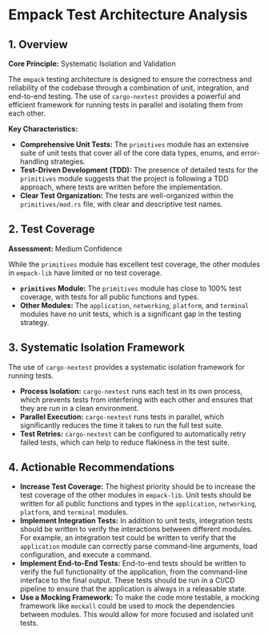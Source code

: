 # Empack Test Architecture Analysis

## 1. Overview

**Core Principle:** Systematic Isolation and Validation

The `empack` testing architecture is designed to ensure the correctness and reliability of the codebase through a combination of unit, integration, and end-to-end testing. The use of `cargo-nextest` provides a powerful and efficient framework for running tests in parallel and isolating them from each other.

**Key Characteristics:**
- **Comprehensive Unit Tests:** The `primitives` module has an extensive suite of unit tests that cover all of the core data types, enums, and error-handling strategies.
- **Test-Driven Development (TDD):** The presence of detailed tests for the `primitives` module suggests that the project is following a TDD approach, where tests are written before the implementation.
- **Clear Test Organization:** The tests are well-organized within the `primitives/mod.rs` file, with clear and descriptive test names.

## 2. Test Coverage

**Assessment:** Medium Confidence

While the `primitives` module has excellent test coverage, the other modules in `empack-lib` have limited or no test coverage.

- **`primitives` Module:** The `primitives` module has close to 100% test coverage, with tests for all public functions and types.
- **Other Modules:** The `application`, `networking`, `platform`, and `terminal` modules have no unit tests, which is a significant gap in the testing strategy.

## 3. Systematic Isolation Framework

The use of `cargo-nextest` provides a systematic isolation framework for running tests.

- **Process Isolation:** `cargo-nextest` runs each test in its own process, which prevents tests from interfering with each other and ensures that they are run in a clean environment.
- **Parallel Execution:** `cargo-nextest` runs tests in parallel, which significantly reduces the time it takes to run the full test suite.
- **Test Retries:** `cargo-nextest` can be configured to automatically retry failed tests, which can help to reduce flakiness in the test suite.

## 4. Actionable Recommendations

- **Increase Test Coverage:** The highest priority should be to increase the test coverage of the other modules in `empack-lib`. Unit tests should be written for all public functions and types in the `application`, `networking`, `platform`, and `terminal` modules.
- **Implement Integration Tests:** In addition to unit tests, integration tests should be written to verify the interactions between different modules. For example, an integration test could be written to verify that the `application` module can correctly parse command-line arguments, load configuration, and execute a command.
- **Implement End-to-End Tests:** End-to-end tests should be written to verify the full functionality of the application, from the command-line interface to the final output. These tests should be run in a CI/CD pipeline to ensure that the application is always in a releasable state.
- **Use a Mocking Framework:** To make the code more testable, a mocking framework like `mockall` could be used to mock the dependencies between modules. This would allow for more focused and isolated unit tests.
